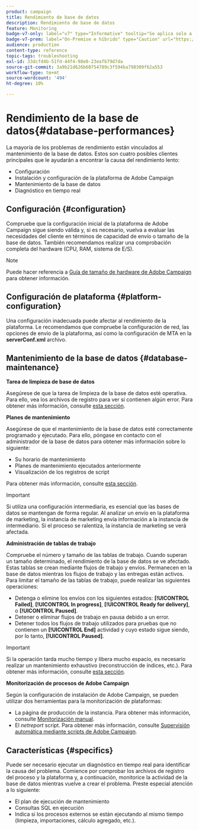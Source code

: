 ```yaml
---
product: campaign
title: Rendimiento de base de datos
description: Rendimiento de base de datos
feature: Monitoring
badge-v7-only: label="v7" type="Informative" tooltip="Se aplica solo a Campaign Classic v7"
badge-v7-prem: label="On-Premise e híbrido" type="Caution" url="https://experienceleague.adobe.com/docs/campaign-classic/using/installing-campaign-classic/architecture-and-hosting-models/hosting-models-lp/hosting-models.html?lang=es" tooltip="Se aplica solo a implementaciones On-premise e híbridas"
audience: production
content-type: reference
topic-tags: troubleshooting
exl-id: 33dcfd4b-51fd-44f4-98e0-23eafb79d7da
source-git-commit: 3a9b21d626b60754789c3f594ba798309f62a553
workflow-type: tm+mt
source-wordcount: '494'
ht-degree: 10%

---
```


# Rendimiento de la base de datos{#database-performances}



La mayoría de los problemas de rendimiento están vinculados al mantenimiento de la base de datos. Estos son cuatro posibles clientes principales que le ayudarán a encontrar la causa del rendimiento lento:

* Configuración
* Instalación y configuración de la plataforma de Adobe Campaign
* Mantenimiento de la base de datos
* Diagnóstico en tiempo real

## Configuración {#configuration}

Compruebe que la configuración inicial de la plataforma de Adobe Campaign sigue siendo válida y, si es necesario, vuelva a evaluar las necesidades del cliente en términos de capacidad de envío o tamaño de la base de datos. También recomendamos realizar una comprobación completa del hardware (CPU, RAM, sistema de E/S).

>[!NOTE]
>
>Puede hacer referencia a [Guía de tamaño de hardware de Adobe Campaign](https://helpx.adobe.com/es/campaign/kb/hardware-sizing-guide.html) para obtener información.

## Configuración de plataforma {#platform-configuration}

Una configuración inadecuada puede afectar al rendimiento de la plataforma. Le recomendamos que compruebe la configuración de red, las opciones de envío de la plataforma, así como la configuración de MTA en la **serverConf.xml** archivo.

## Mantenimiento de la base de datos {#database-maintenance}

**Tarea de limpieza de base de datos**

Asegúrese de que la tarea de limpieza de la base de datos esté operativa. Para ello, vea los archivos de registro para ver si contienen algún error. Para obtener más información, consulte [esta sección](../../production/using/database-cleanup-workflow.md).

**Planes de mantenimiento**

Asegúrese de que el mantenimiento de la base de datos esté correctamente programado y ejecutado. Para ello, póngase en contacto con el administrador de la base de datos para obtener más información sobre lo siguiente:

* Su horario de mantenimiento
* Planes de mantenimiento ejecutados anteriormente
* Visualización de los registros de script

Para obtener más información, consulte [esta sección](../../production/using/recommendations.md).

>[!IMPORTANT]
>
>Si utiliza una configuración intermediaria, es esencial que las bases de datos se mantengan de forma regular. Al analizar un envío en la plataforma de marketing, la instancia de marketing envía información a la instancia de intermediario. Si el proceso se ralentiza, la instancia de marketing se verá afectada.

**Administración de tablas de trabajo**

Compruebe el número y tamaño de las tablas de trabajo. Cuando superan un tamaño determinado, el rendimiento de la base de datos se ve afectado. Estas tablas se crean mediante flujos de trabajo y envíos. Permanecen en la base de datos mientras los flujos de trabajo y las entregas están activos. Para limitar el tamaño de las tablas de trabajo, puede realizar las siguientes operaciones:

* Detenga o elimine los envíos con los siguientes estados: **[!UICONTROL Failed]**, **[!UICONTROL In progress]**, **[!UICONTROL Ready for delivery]**, o **[!UICONTROL Paused]**.
* Detener o eliminar flujos de trabajo en pausa debido a un error.
* Detener todos los flujos de trabajo utilizados para pruebas que no contienen un **[!UICONTROL End]** actividad y cuyo estado sigue siendo, por lo tanto, **[!UICONTROL Paused]**.

>[!IMPORTANT]
>
>Si la operación tarda mucho tiempo y libera mucho espacio, es necesario realizar un mantenimiento exhaustivo (reconstrucción de índices, etc.). Para obtener más información, consulte [esta sección](../../production/using/recommendations.md).

**Monitorización de procesos de Adobe Campaign**

Según la configuración de instalación de Adobe Campaign, se pueden utilizar dos herramientas para la monitorización de plataformas:

* La página de producción de la instancia. Para obtener más información, consulte [Monitorización manual](../../production/using/monitoring-processes.md#manual-monitoring).
* El *netreport* script. Para obtener más información, consulte [Supervisión automática mediante scripts de Adobe Campaign](../../production/using/monitoring-processes.md#automatic-monitoring-via-adobe-campaign-scripts).

## Características {#specifics}

Puede ser necesario ejecutar un diagnóstico en tiempo real para identificar la causa del problema. Comience por comprobar los archivos de registro del proceso y la plataforma y, a continuación, monitorice la actividad de la base de datos mientras vuelve a crear el problema. Preste especial atención a lo siguiente:

* El plan de ejecución de mantenimiento
* Consultas SQL en ejecución
* Indica si los procesos externos se están ejecutando al mismo tiempo (limpieza, importaciones, cálculo agregado, etc.).
